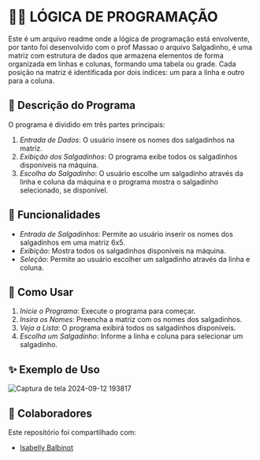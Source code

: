 # 👩‍💻 LÓGICA DE PROGRAMAÇÃO

Este é um arquivo readme onde a lógica de programação está envolvente, por tanto foi desenvolvido com o prof Massao o arquivo Salgadinho, é uma matriz com  estrutura de dados que armazena elementos de forma organizada em linhas e colunas, formando uma tabela ou grade. Cada posição na matriz é identificada por dois índices: um para a linha e outro para a coluna.

## 💬 Descrição do Programa

O programa é dividido em três partes principais:

1. *Entrada de Dados*: O usuário insere os nomes dos salgadinhos na matriz.
2. *Exibição dos Salgadinhos*: O programa exibe todos os salgadinhos disponíveis na máquina.
3. *Escolha do Salgadinho*: O usuário escolhe um salgadinho através da linha e coluna da máquina e o programa mostra o salgadinho selecionado, se disponível.

## 🔨 Funcionalidades

- *Entrada de Salgadinhos*: Permite ao usuário inserir os nomes dos salgadinhos em uma matriz 6x5.
- *Exibição*: Mostra todos os salgadinhos disponíveis na máquina.
- *Seleção*: Permite ao usuário escolher um salgadinho através da linha e coluna.

## 🎢 Como Usar

1. *Inicie o Programa*: Execute o programa para começar.
2. *Insira os Nomes*: Preencha a matriz com os nomes dos salgadinhos.
3. *Veja a Lista*: O programa exibirá todos os salgadinhos disponíveis.
4. *Escolha um Salgadinho*: Informe a linha e coluna para selecionar um salgadinho.

## ✨ Exemplo de Uso

![Captura de tela 2024-09-12 193817](https://github.com/user-attachments/assets/b4f958ad-6200-47ad-b917-2cce58e41826)


## 👩 Colaboradores

Este repositório foi compartilhado com:

- [Isabelly Balbinot](https://github.com/IsabellyBalbinot)
